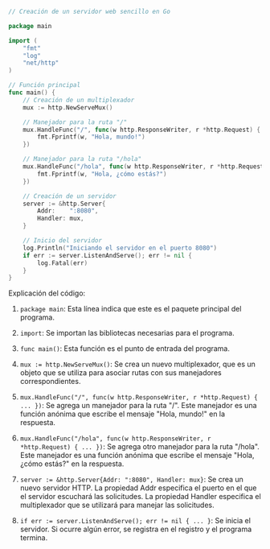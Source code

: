 ```go
// Creación de un servidor web sencillo en Go

package main

import (
    "fmt"
    "log"
    "net/http"
)

// Función principal
func main() {
    // Creación de un multiplexador
    mux := http.NewServeMux()

    // Manejador para la ruta "/"
    mux.HandleFunc("/", func(w http.ResponseWriter, r *http.Request) {
        fmt.Fprintf(w, "Hola, mundo!")
    })

    // Manejador para la ruta "/hola"
    mux.HandleFunc("/hola", func(w http.ResponseWriter, r *http.Request) {
        fmt.Fprintf(w, "Hola, ¿cómo estás?")
    })

    // Creación de un servidor
    server := &http.Server{
        Addr:    ":8080",
        Handler: mux,
    }

    // Inicio del servidor
    log.Println("Iniciando el servidor en el puerto 8080")
    if err := server.ListenAndServe(); err != nil {
        log.Fatal(err)
    }
}
```

Explicación del código:

1. ```package main```: Esta línea indica que este es el paquete principal del programa.

2. ```import```: Se importan las bibliotecas necesarias para el programa.

3. ```func main()```: Esta función es el punto de entrada del programa.

4. ```mux := http.NewServeMux()```: Se crea un nuevo multiplexador, que es un objeto que se utiliza para asociar rutas con sus manejadores correspondientes.

5. ```mux.HandleFunc("/", func(w http.ResponseWriter, r *http.Request) { ... })```: Se agrega un manejador para la ruta "/". Este manejador es una función anónima que escribe el mensaje "Hola, mundo!" en la respuesta.

6. ```mux.HandleFunc("/hola", func(w http.ResponseWriter, r *http.Request) { ... })```: Se agrega otro manejador para la ruta "/hola". Este manejador es una función anónima que escribe el mensaje "Hola, ¿cómo estás?" en la respuesta.

7. ```server := &http.Server{Addr: ":8080", Handler: mux}```: Se crea un nuevo servidor HTTP. La propiedad Addr especifica el puerto en el que el servidor escuchará las solicitudes. La propiedad Handler especifica el multiplexador que se utilizará para manejar las solicitudes.

8. ```if err := server.ListenAndServe(); err != nil { ... }```: Se inicia el servidor. Si ocurre algún error, se registra en el registro y el programa termina.